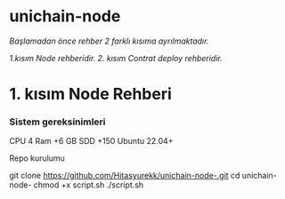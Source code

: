 # unichain-node

*Başlamadan önce rehber 2 farklı kısıma ayrılmaktadır.* 


*1.kısım Node rehberidir.*
*2. kısım Contrat deploy rehberidir.*

# 1. kısım Node Rehberi

### Sistem gereksinimleri

CPU 4 
Ram +6 GB
SDD +150 
Ubuntu 22.04+

Repo kurulumu 

git clone https://github.com/Hitasyurekk/unichain-node-.git
cd unichain-node-
chmod +x script.sh
./script.sh

